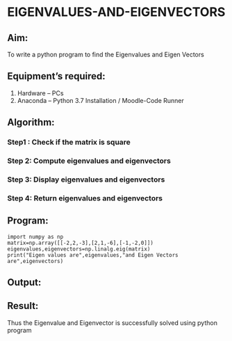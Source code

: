 # EIGENVALUES-AND-EIGENVECTORS
## Aim:
To write a python program to find the Eigenvalues and Eigen Vectors
## Equipment’s required:
1. 	Hardware – PCs
2. 	Anaconda – Python 3.7 Installation / Moodle-Code Runner
## Algorithm:
### Step1 : Check if the matrix is square
### Step 2: Compute eigenvalues and eigenvectors
### Step 3: Display eigenvalues and eigenvectors
### Step 4: Return eigenvalues and eigenvectors

## Program:
```
import numpy as np
matrix=np.array([[-2,2,-3],[2,1,-6],[-1,-2,0]])
eigenvalues,eigenvectors=np.linalg.eig(matrix)
print("Eigen values are",eigenvalues,"and Eigen Vectors are",eigenvectors)
```
## Output:

## Result:
Thus the Eigenvalue and Eigenvector is successfully solved using python program
